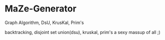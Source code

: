 # MaZe-Generator
Graph Algorithm, DsU, KrusKal, Prim's

backtracking, disjoint set union(dsu), kruskal, prim's a sexy massup of all ;)
